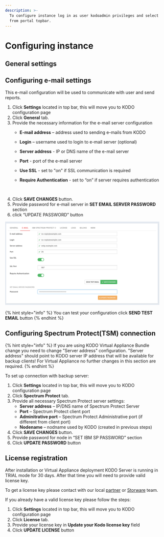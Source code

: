 ```yaml
---
description: >-
  To configure instance log in as user kodoadmin privileges and select Settings
  from portal topbar.
---
```


# Configuring instance

## General settings

## Configuring e-mail settings

This e-mail configuration will be used to communicate with user and send reports. 

1. Click **Settings** located in top bar, this will move you to KODO configuration page
2. Click **General** tab.
3. Provide the necessary information for the e-mail server configuration
   * **E-mail address** – address used to sending e-mails from KODO
   * **Login** – username used to login to e-mail server \(optional\)
   * **Server address** - IP or DNS name of the e-mail server
   * **Port** - port of the e-mail server
   * **Use SSL** - set to "on" if SSL communication is required
   * **Require Authentication** - set to “on” if server requires authentication

     ​​
4. Click **SAVE CHANGES** button.
5. Provide password for e-mail server in **SET EMAIL SERVER PASSWORD** section
6. click “UPDATE PASSWORD” button

![](../../.gitbook/assets/image.png)

{% hint style="info" %}
You can test your configuration click **SEND TEST EMAIL** button
{% endhint %}

## Configuring Spectrum Protect\(TSM\) connection

{% hint style="info" %}
If you are using KODO Virtual Appliance Bundle change you need to change "Server address" configuration. "Server address" should point to KODO server IP address that will be available for backup clients! For Virtual Appliance no further changes in this section are required.
{% endhint %}

To set up connection with backup server:

1. Click **Settings** located in top bar, this will move you to KODO configuration page
2. Click **Spectrum Protect** tab.
3. Provide all necessary Spectrum Protect server settings:
   * **Server address** – IP/DNS name of Spectrum Protect Server
   * **Port** – Spectrum Protect client port
   * **Adminitrative port** – Spectrum Protect Administrative port \(if different from client port\)
   * **Nodename** – nodname used by KODO \(created in previous steps\)
4. Click **SAVE CHANGES** button.
5. Provide password for node in “SET IBM SP PASSWORD” section
6. Click **UPDATE PASSWORD** button

## License registration

After installation or Virtual Appliance deployment KODO Server is running in TRIAL mode for 30 days. After that time you will need to provide valid license key.

To get a license key please contact with our local [partner](https://storware.eu/en/partners/) or [Storware](mailto:info@storware.eu) team.

If you already have a valid license key please follow the steps:

1. Click **Settings** located in top bar, this will move you to KODO configuration page
2. Click **License** tab.
3. Provide your license key in **Update your Kodo license key** field
4. Click **UPDATE LICENSE** button

